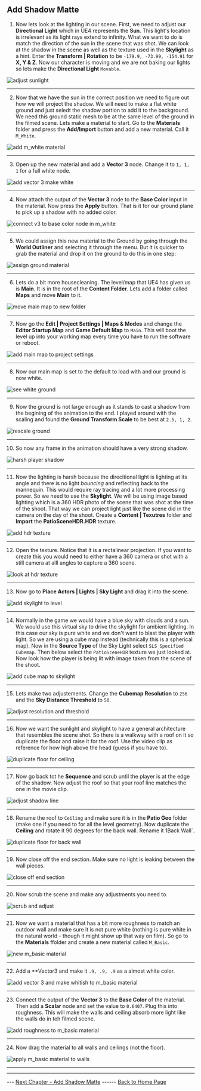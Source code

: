 ## Add Shadow Matte

1.  Now lets look at the lighting in our scene.  First, we need to adjust our **Directional Light** which in UE4 represents the **Sun**.  This light's location is irrelevant as its light rays extend to infinity.  What we want to do is match the direction of the sun in the scene that was shot.  We can look at the shadow in the scene as well as the texture used in the **Skylight** as a hint.  Enter the **Transform | Rotation** to be `-179.9, -73.99, -154.91` for **X, Y & Z**. Now our character is moving and we are not baking our lights so lets make the **Directional Light** `Movable`.

![adjust sunlight](../images/adjustSunToMatchScene.jpg)

***

2. Now that we have the sun in the correct position we need to figure out how we will project the shadow.  We will need to make a flat white ground and just seledt the shadow portion to add it to the background.  We need this ground static mesh to be at the same level of the ground in the filmed scene.  Lets make a material to start. Go to the **Materials** folder and press the **Add/Import** button and add a new material.  Call it `M_White`.

![add m_white material](../images/mWhiteMat.jpg)

***

3.  Open up the new material and add a **Vector 3** node.  Change it to `1, 1, 1` for a full white node.

![add vector 3 make white](../images/addWhiteV3.jpg)

***

4.  Now attach the output of the **Vector 3** node to the **Base Color** input in the material.  Now press the **Apply** button.  That is it for our ground plane to pick up a shadow with no added color.

![connect v3 to base color node in m_white](../images/attachToBaseColor.jpg)

***

5.  We could assign this new material to the Ground by going through the **World Outliner** and selecting it through the menu.  But it is quicker to grab the material and drop it on the ground to do this in one step:

![assign ground material](../images/assignMWhiteToGround.jpg)

***

6.  Lets do a bit more housecleaning.  The level/map that UE4 has given us is **Main**.  It is in the root of the **Content Folder**.  Lets add a folder called **Maps** and move **Main** to it.

![move main map to new folder](../images/moveMaps.jpg)

***

7.  Now go the **Edit | Project Settings | Maps & Modes** and change the **Editor Startup Map** and **Game Default Map** to `Main`. This will boot the level up into your working map every time you have to run the software or reboot.

![add main map to project settings](../images/mapsAndModes.jpg)

***

8.  Now our main map is set to the default to load with and our ground is now white.

![see white ground](../images/whiteGround.jpg)

***

9.  Now the ground is not large enough as it stands to cast a shadow from the begining of the animation to the end.  I played around with the scaling and found the **Ground Transform Scale** to be best at `2.5, 1, 2`.

![rescale ground](../images/rescaleGround.jpg)

***

10. So now any frame in the animation should have a very strong shadow.

![harsh player shadow](../images/castHarshShadow.jpg)

***

11. Now the lighting is harsh because the direcitional light is lighting at its angle and there is no light *bouncing* and reflecting back to the mannequin.  This would require ray tracing and a lot more processing power.  So we need to use the **Skylight**.  We will be using image based lighting which is a 360 HDR photo of the scene that was shot at the time of the shoot.  That way we can project light just like the scene did in the camera on the day of the shoot.  Create a **Content | Texutres** folder and **Import** the **PatioSceneHDR.HDR** texture.

![add hdr texture](../images/addPatioHDRTexture.jpg)

***

12.  Open the texture.  Notice that it is a rectalinear projection.  If you want to create this you would need to either have a 360 camera or shot with a still camera at alll angles to capture a 360 scene.  

![look at hdr texture](../images/hdrTexture.jpg)

***

13.  Now go to **Place Actors | Lights | Sky Light** and drag it into the scene. 


![add skylight to level](../images/addSkylight.jpg)

***

14.  Normally in the game we would have a blue sky with clouds and a sun.  We would use this virtual sky to drive the skylight for ambient lighting.  In this case our sky is pure white and we don't want to blast the player with light.  So we are using a cube map instead (technically this is a spherical map). Now in the **Source Type** of the Sky Light select `SLS Specified Cubemap`.  Then below select the `PatioSceneHDR` texture we just looked at. Now look how the player is being lit with image taken from the scene of the shoot.

![add cube map to skylight](../images/addCubeMap.jpg)

***

15.  Lets make two adjustements.  Change the **Cubemap Resolution** to `256` and the **Sky Distance Threshold** to `50`. 

![adjust resolution and threshold](../images/adjustSkyLight.jpg)

***

16.  Now we want the sunlight and skylight to have a general architecture that resembles the scene shot.  So there is a walkway with a roof on it so duplicate the floor and raise it for the roof.  Use the video clip as reference for how high above the head (guess if you have to).

![duplicate floor for ceiling](../images/duplicateFloorForCeiling.jpg)

***

17. Now go back tot he **Sequence** and scrub until the player is at the edge of the shadow.  Now adjust the roof so that your roof line matches the one in the movie clip.

![adjust shadow line](../images/adjustRoofShadow.jpg)

***

18. Rename the roof to `Ceiling` and make sure it is in the **Patio Geo** folder (make one if you need to for all the level geometry).  Now duplicate the **Ceiling** and rotate it 90 degrees for the back wall. Rename it 1Back Wall`.

 ![duplicate floor for back wall](../images/backWall.jpg)

***

19. Now close off the end section.  Make sure no light is leaking between the wall pieces.

 ![close off end section](../images/closeOffEndSection.jpg)

***

20.  Now scrub the scene and make any adjustments you need to.

![scrub and adjust](../images/makeAdjustments.jpg)

***

21.  Now we want a material that has a bit more roughness to match an outdoor wall and make sure it is not pure white (nothing is pure white in the natural world - though it might show up that way on film). So go to the **Materials** ffolder and create a new material called `M_Basic`.

![new m_basic material](../images/mBasicMat.jpg)

***

22.  Add a **Vector3 and make it `.9, .9, .9` as a almost white color.

![add vector 3 and make whitish to m_basic material](../images/greyVector3.jpg)

***

23.  Connect the output of the **Vector 3** to the **Base Color** of the material.  Then add a **Scalar** node and set the value to `0.6407`. Plug this into roughness.  This will make the walls and ceiling absorb more light like the walls do in teh filmed scene.

![add roughness to m_basic material](../images/addRoughnessToMBasic.jpg)

***

24.  Now drag the material to all walls and ceilings (not the floor).

![apply m_basic material to walls](../images/applyMBasicToScene.jpg)

***






***

--- [Next Chapter - Add Shadow Matte](../shadow_matte/README.md) ------ [Back to Home Page](../README.md)